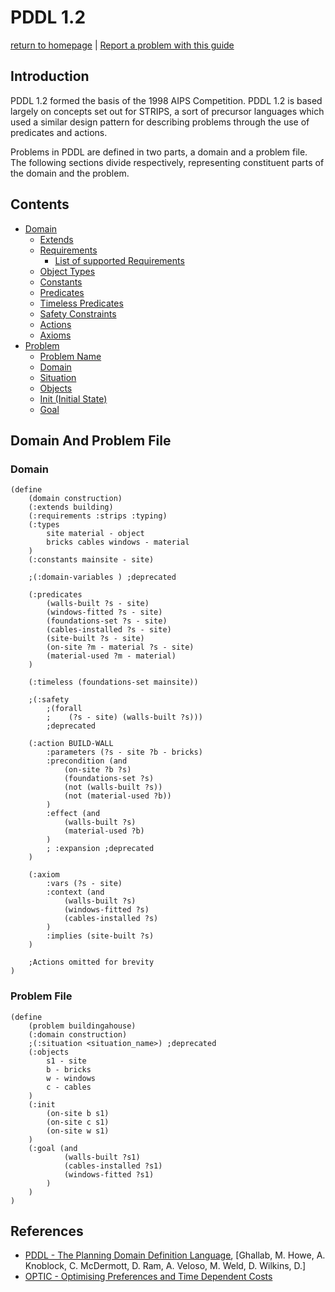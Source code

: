 # PDDL 1.2

[return to homepage](../../readme.md) | [Report a problem with this guide](https://github.com/nergmada/pddl-reference/issues/new/choose)

## Introduction

PDDL 1.2 formed the basis of the 1998 AIPS Competition. PDDL 1.2 is based largely on concepts set out for STRIPS, a sort of precursor languages which used a similar design pattern for describing problems through the use of predicates and actions.

Problems in PDDL are defined in two parts, a domain and a problem file. The following sections divide respectively, representing constituent parts of the domain and the problem.

## Contents

- [Domain](./domain.md)
    - [Extends](./domain.md#extends)
    - [Requirements](./domain.md#requirements)
        - [List of supported Requirements](./Domain/requirements.md)
    - [Object Types](./domain.md#object-types)
    - [Constants](./domain.md#constants)
    - [Predicates](./domain.md#predicates)
    - [Timeless Predicates](./domain.md#timeless-predicates)
    - [Safety Constraints](./domain.md#safety-constraint)
    - [Actions](./domain.md#actions)
    - [Axioms](./domain.md#axioms)
- [Problem](./problem.md)
    - [Problem Name](./problem.md#problem-name)
    - [Domain](./problem.md#domain)
    - [Situation](./problem.md#situation)
    - [Objects](./problem.md#objects)
    - [Init (Initial State)](./problem.md#init)
    - [Goal](./problem.md#goal)

## Domain And Problem File

### Domain

```LISP
(define
    (domain construction)
    (:extends building)
    (:requirements :strips :typing)
    (:types
        site material - object
        bricks cables windows - material
    )
    (:constants mainsite - site)

    ;(:domain-variables ) ;deprecated

    (:predicates
        (walls-built ?s - site)
        (windows-fitted ?s - site)
        (foundations-set ?s - site)
        (cables-installed ?s - site)
        (site-built ?s - site)
        (on-site ?m - material ?s - site)
        (material-used ?m - material)
    )

    (:timeless (foundations-set mainsite))

    ;(:safety
        ;(forall
        ;    (?s - site) (walls-built ?s)))
        ;deprecated

    (:action BUILD-WALL
        :parameters (?s - site ?b - bricks)
        :precondition (and
            (on-site ?b ?s)
            (foundations-set ?s)
            (not (walls-built ?s))
            (not (material-used ?b))
        )
        :effect (and
            (walls-built ?s)
            (material-used ?b)
        )
        ; :expansion ;deprecated
    )

    (:axiom
        :vars (?s - site)
        :context (and
            (walls-built ?s)
            (windows-fitted ?s)
            (cables-installed ?s)
        )
        :implies (site-built ?s)
    )

    ;Actions omitted for brevity
)
```

### Problem File

```LISP
(define
    (problem buildingahouse)
    (:domain construction)
    ;(:situation <situation_name>) ;deprecated
    (:objects
        s1 - site
        b - bricks
        w - windows
        c - cables
    )
    (:init
        (on-site b s1)
        (on-site c s1)
        (on-site w s1)
    )
    (:goal (and
            (walls-built ?s1)
            (cables-installed ?s1)
            (windows-fitted ?s1)
        )
    )
)
```

## References

- [PDDL - The Planning Domain Definition Language](http://www.cs.cmu.edu/~mmv/planning/readings/98aips-PDDL.pdf), [Ghallab, M. Howe, A. Knoblock, C. McDermott, D. Ram, A. Veloso, M. Weld, D. Wilkins, D.]
- [OPTIC - Optimising Preferences and Time Dependent Costs](https://nms.kcl.ac.uk/planning/software/optic.html)